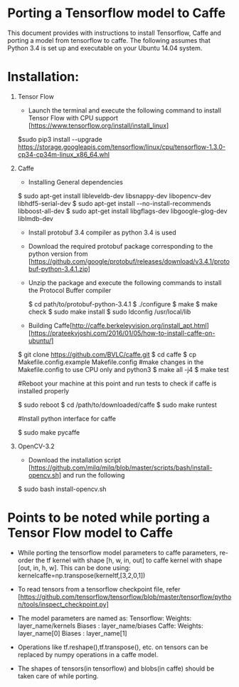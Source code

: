 # Porting a Tensorflow model to Caffe

This document provides with instructions to install Tensorflow, Caffe and porting a model from tensorflow to caffe.
The following assumes that Python 3.4 is set up and executable on your Ubuntu 14.04 system.
    
# Installation:

1. Tensor Flow 
 
   - Launch the terminal and execute the following command to install Tensor Flow with CPU support [https://www.tensorflow.org/install/install_linux]
	
	$sudo pip3 install --upgrade \
 https://storage.googleapis.com/tensorflow/linux/cpu/tensorflow-1.3.0-cp34-cp34m-linux_x86_64.whl
	
2. Caffe

   - Installing General dependencies

	$ sudo apt-get install libleveldb-dev libsnappy-dev libopencv-dev libhdf5-serial-dev 
	$ sudo apt-get install --no-install-recommends libboost-all-dev
	$ sudo apt-get install libgflags-dev libgoogle-glog-dev liblmdb-dev
	
   - Install protobuf 3.4 compiler as python 3.4 is used 

	- Download the required protobuf package corresponding to the python version from [https://github.com/google/protobuf/releases/download/v3.4.1/protobuf-python-3.4.1.zip]
	- Unzip the package and execute the following commands to install the Protocol Buffer compiler

		 $ cd path/to/protobuf-python-3.4.1
		 $ ./configure
		 $ make
		 $ make check
		 $ sudo make install
		 $ sudo ldconfig /usr/local/lib

   - Building Caffe[http://caffe.berkeleyvision.org/install_apt.html][https://prateekvjoshi.com/2016/01/05/how-to-install-caffe-on-ubuntu/]

	$ git clone https://github.com/BVLC/caffe.git
	$ cd caffe
	$ cp Makefile.config.example Makefile.config   #make changes in the Makefile.config to use CPU only and python3
	$ make all -j4
	$ make test 

	#Reboot your machine at this point and run tests to check if caffe is installed properly

	$ sudo reboot
	$ cd /path/to/downloaded/caffe
	$ sudo make runtest

	#Install python interface for caffe

	$ sudo make pycaffe

3. OpenCV-3.2

   - Download the installation script [https://github.com/milq/milq/blob/master/scripts/bash/install-opencv.sh] and run the following

	$ sudo bash install-opencv.sh
	 

# Points to be noted while porting a Tensor Flow model to Caffe

   - While porting the tensorflow model parameters to caffe parameters, re-order the tf kernel with shape [h, w, in, out] to caffe kernel with shape [out, in, h, w]. This can be done using:
	kernelcaffe=np.transpose(kerneltf,[3,2,0,1]) 
   - To read tensors from a tensorflow checkpoint file, refer [https://github.com/tensorflow/tensorflow/blob/master/tensorflow/python/tools/inspect_checkpoint.py]
   - The model parameters are named as:
	Tensorflow:
		Weights: layer_name/kernels
		Biases : layer_name/biases
	Caffe:
		Weights: layer_name[0]
		Biases : layer_name[1] 

   - Operations like tf.reshape(),tf.transpose(), etc. on tensors can be replaced by numpy operations in a caffe model. 
   - The shapes of tensors(in tensorflow) and blobs(in caffe) should be taken care of while porting.
         	


 


